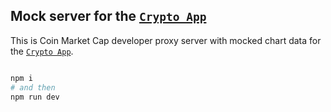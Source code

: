 ## Mock server for the [`Crypto App`](https://github.com/AdrianZablocki)

This is Coin Market Cap developer proxy server with mocked chart data for the [`Crypto App`](https://github.com/AdrianZablocki).

```bash

npm i
# and then 
npm run dev

```
